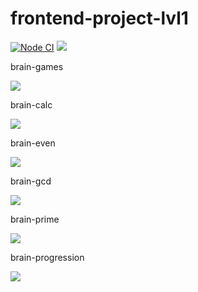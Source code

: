 # frontend-project-lvl1

[![Node CI](https://github.com/H9ko/frontend-project-lvl1/workflows/Node%20CI/badge.svg)](https://github.com/H9ko/frontend-project-lvl1/actions)
<a href="https://codeclimate.com/github/H9ko/frontend-project-lvl1/maintainability"><img src="https://api.codeclimate.com/v1/badges/90c245f108fc36c71a6f/maintainability" /></a>

<p>brain-games</p>
<a href="https://asciinema.org/a/Me6ZMV3XsfXduS3KJ5MAD5Fdk" target="_blank"><img src="https://asciinema.org/a/Me6ZMV3XsfXduS3KJ5MAD5Fdk.svg" /></a>
<p>brain-calc</p>
<a href="https://asciinema.org/a/p8XTvrfxLZzHJpAChhEtCpLYI" target="_blank"><img src="https://asciinema.org/a/p8XTvrfxLZzHJpAChhEtCpLYI.svg" /></a>
<p>brain-even</p>
<a href="https://asciinema.org/a/dKa3KHB3MVUE2LgwnaCu6MRrr" target="_blank"><img src="https://asciinema.org/a/dKa3KHB3MVUE2LgwnaCu6MRrr.svg" /></a>
<p>brain-gcd</p>
<a href="https://asciinema.org/a/kBjrkDqgGj4o31fy2oYe9RmsP" target="_blank"><img src="https://asciinema.org/a/kBjrkDqgGj4o31fy2oYe9RmsP.svg" /></a>
<p>brain-prime</p>
<a href="https://asciinema.org/a/2snPDHgP5KxPJW3i5hdzIJKOL" target="_blank"><img src="https://asciinema.org/a/2snPDHgP5KxPJW3i5hdzIJKOL.svg" /></a>
<p>brain-progression</p>
<a href="https://asciinema.org/a/aO1JymY9ogd9M65GAdt2FCvD6" target="_blank"><img src="https://asciinema.org/a/aO1JymY9ogd9M65GAdt2FCvD6.svg" /></a>
